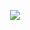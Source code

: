 <p align="center">

<img src="https://user-images.githubusercontent.com/61777002/149980131-56409a92-f1f5-4291-a620-4c137666fa94.png" />
  
</p>

